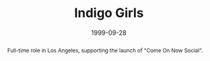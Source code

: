 ---
layout: article.njk
title: Indigo Girls
client: ARTISTdirect
date: 1999-09-28
abstract: Full-time role in Los Angeles, supporting the launch of "Come On Now Social".
headline: Promoting social change
collaborators:
 - Jamie Loeb
media:
 - indigogirls-bio.png
 - indigogirls-resources.png
 - indigogirls-discography.png
 - indigogirls-news.png
thumbnail:
 - cons_600x600.jpg
text:
  - I worked directly with the Indigo Girls management team to put together a
    small site to support the launch of the 1999 album "Come On Now Social"
  - Similar to my work with Rage Against The Machine, there was brilliant input
    from the artist to get the site to focus as much on their activism and 
    supporting their personal causes as much as the music.
tags: web
---